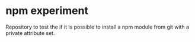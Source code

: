 npm experiment
==============

Repository to test the if it is possible to install a npm module from
git with a private attribute set.
